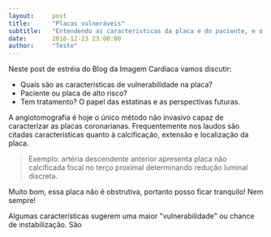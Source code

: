 ```yaml
---
layout:     post
title:      "Placas vulneráveis"
subtitle:   "Entendendo as características da placa e do paciente, e o que fazer?"
date:       2016-12-23 23:00:00
author:     "Teste"
---
```


Neste post de estréia do Blog da Imagem Cardíaca vamos discutir:

- Quais são as características de vulnerabilidade na placa?
- Paciente ou placa de alto risco?
- Tem tratamento? O papel das estatinas e as perspectivas futuras.

A angiotomografia é hoje o único método não invasivo capaz de caracterizar as placas coronarianas. Frequentemente nos laudos são citadas características quanto à calcificação, extensão e localização da placa. 

<blockquote>Exemplo: artéria descendente anterior apresenta placa não calcificada focal no terço proximal determinando redução luminal discreta.</blockquote>

Muito bom, essa placa não é obstrutiva, portanto posso ficar tranquilo! Nem sempre!

Algumas características sugerem uma maior "vulnerabilidade" ou chance de instabilização.  São 
